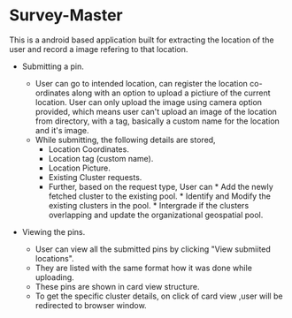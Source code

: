 # Survey-Master
This is a android based application built for extracting the location of the user and record a image refering to that location.
* Submitting a pin.
  * User can go to intended location, can register the location co-ordinates along with an option to upload a pictiure of the current location.
    User can only upload the image using camera option provided, which means user can't upload an image of the location from directory, 
    with a tag, basically a custom name for the location and it's image.
  * While submitting, the following details are stored,
      * Location Coordinates.
      * Location tag (custom name).
      * Location Picture.
      * Existing Cluster requests.
       * Further, based on the request type, User can
        * Add the newly fetched cluster to the existing pool.
        * Identify and Modify the existing clusters in the pool.
        * Intergrade if the clusters overlapping and update the organizational geospatial pool.    
    
      
* Viewing the pins.
  * User can view all the submitted pins by clicking "View submiited locations". 
  * They are listed with the same format how it was done while uploading.
  * These pins are shown in card view structure.
  * To get the specific cluster details, on click of card view ,user will be redirected to browser window.
  
